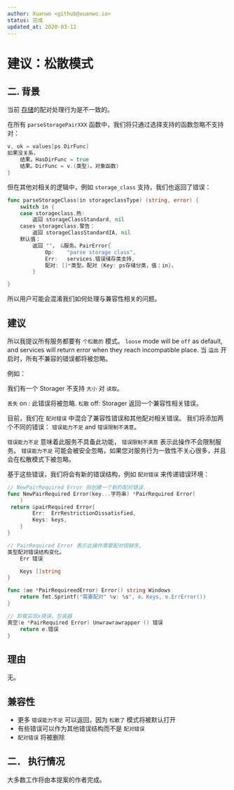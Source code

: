 ```yaml
---
author: Xuanwo <github@xuanwo.io>
status: 完成
updated_at: 2020-03-12
---
```


# 建议：松散模式

## 二. 背景

当前 [存储](https://github.com/Xuanwo/storage)的配对处理行为是不一致的。

在所有 `parseStoragePairXXX` 函数中，我们将只通过选择支持的函数忽略不支持对：

```go
v, ok = values[ps.DirFunc]
如果没关系，
    结果。HasDirFunc = true
    结果。DirFunc = v.(类型)。对象函数)
}
```

但在其他对相关的逻辑中，例如 `storage_class` 支持，我们也返回了错误：

```go
func parseStorageClass(in storageclassType) (string, error) {
    switch in {
    case storageclass.热:
        返回 storageClassStandard, nil
    cases storageclass.警告：
        返回 storageClassStandardIA, nil
    默认值：
        返回 ""， &服务。PairError{
            Op:    "parse storage class",
            Err:   services.错误储存类支持,
            配对: []*类型。配对 {Key: ps存储分类，值：in}，
        }

}
```

所以用户可能会混淆我们如何处理与兼容性相关的问题。

## 建议

所以我提议所有服务都要有 `个松散的` 模式。 `loose` mode will be `off` as default, and services will return error when they reach incompatible place. 当 `溢出` 开启时，所有不兼容的错误都将被忽略。

例如：

我们有一个 Storager 不支持 `大小` 对 `读取`。

`丢失` on : 此错误将被忽略. `松散` off: Storager 返回一个兼容性相关错误。

目前，我们在 `配对错误` 中混合了兼容性错误和其他配对相关错误。 我们将添加两个不同的错误： `错误能力不足` and `错误限制不满意`。

`错误能力不足` 意味着此服务不具备此功能， `错误限制不满意` 表示此操作不会限制服务。 `错误能力不足` 可能会被安全忽略，如果您对服务行为一致性不关心很多，并且会在松散模式下被忽略。

基于这些错误，我们将会有新的错误结构，例如 `配对错误` 来传递错误环境：

```go
// NewPairRequired Error 将创建一个新的配对错误.
func NewPairRequired Error(key...字符串) *PairRequired Error(
    )
 return &pairRequired Error{
        Err:  ErrRestrictionDissatisfied,
        Keys: keys,
    }
}

// PairRequired Error 表示此操作需要配对但缺失。
类型配对错误结构变化。
    Err 错误

    Keys []string
}

func (ae *PairRequireedError) Error() string Windows
    return fmt.Sprintf("需要配对" %v: %s", e。Keys, e.ErrError())
}

// 卸载实现x错误。包装器
真空(e *PairRequired Error) Unwrawrawrapper () 错误
    return e.错误
}
```

## 理由

无。

## 兼容性

- 更多 `错误能力不足` 可以返回，因为 `松散了` 模式将被默认打开
- 有些错误可以作为其他错误结构而不是 `配对错误`
- `配对错误` 将被删除

## 二． 执行情况

大多数工作将由本提案的作者完成。